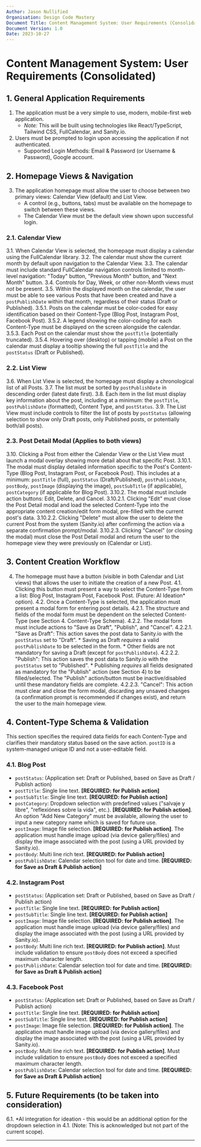```yaml
---
Author: Jason Nullified
Organisation: Design Code Mastery
Document Title: Content Management System: User Requirements (Consolidated)
Document Version: 1.0
Date: 2023-10-27
---
```


# Content Management System: User Requirements (Consolidated)

## 1. General Application Requirements

1.  The application must be a very simple to use, modern, mobile-first web application.
    *   *Note:* This will be built using technologies like React/TypeScript, Tailwind CSS, FullCalendar, and Sanity.io.
2.  Users must be prompted to login upon accessing the application if not authenticated.
    *   Supported Login Methods: Email & Password (or Username & Password), Google account.

## 2. Homepage Views & Navigation

3.  The application homepage must allow the user to choose between two primary views: Calendar View (default) and List View.
    *   A control (e.g., buttons, tabs) must be available on the homepage to switch between these views.
    *   The Calendar View must be the default view shown upon successful login.

### 2.1. Calendar View

3.1. When Calendar View is selected, the homepage must display a calendar using the FullCalendar library.
3.2. The calendar must show the current month by default upon navigation to the Calendar View.
3.3. The calendar must include standard FullCalendar navigation controls limited to month-level navigation: "Today" button, "Previous Month" button, and "Next Month" button.
3.4. Controls for Day, Week, or other non-Month views must *not* be present.
3.5. Within the displayed month on the calendar, the user must be able to see various Posts that have been created and have a `postPublishDate` within that month, regardless of their status (Draft or Published).
    3.5.1. Posts on the calendar must be color-coded for easy identification based on their Content-Type (Blog Post, Instagram Post, Facebook Post).
    3.5.2. A legend showing the color-coding for each Content-Type must be displayed on the screen alongside the calendar.
    3.5.3. Each Post on the calendar must show the `postTitle` (potentially truncated).
    3.5.4. Hovering over (desktop) or tapping (mobile) a Post on the calendar must display a tooltip showing the full `postTitle` and the `postStatus` (Draft or Published).

### 2.2. List View

3.6. When List View is selected, the homepage must display a chronological list of all Posts.
3.7. The list must be sorted by `postPublishDate` in descending order (latest date first).
3.8. Each item in the list must display key information about the post, including at a minimum: the `postTitle`, `postPublishDate` (formatted), Content Type, and `postStatus`.
3.9. The List View must include controls to filter the list of posts by `postStatus` (allowing selection to show only Draft posts, only Published posts, or potentially both/all posts).

### 2.3. Post Detail Modal (Applies to both views)

3.10. Clicking a Post from either the Calendar View or the List View must launch a modal overlay showing more detail about that specific Post.
    3.10.1. The modal must display detailed information specific to the Post's Content-Type (Blog Post, Instagram Post, or Facebook Post). This includes at a minimum: `postTitle` (full), `postStatus` (Draft/Published), `postPublishDate`, `postBody`, `postImage` (displaying the image), `postSubTitle` (if applicable), `postCategory` (if applicable for Blog Post).
    3.10.2. The modal must include action buttons: Edit, Delete, and Cancel.
        3.10.2.1. Clicking "Edit" must close the Post Detail modal and load the selected Content-Type into the appropriate content creation/edit form modal, pre-filled with the current post's data.
        3.10.2.2. Clicking "Delete" must allow the user to delete the current Post from the system (Sanity.io) after confirming the action via a separate confirmation prompt/modal.
        3.10.2.3. Clicking "Cancel" (or closing the modal) must close the Post Detail modal and return the user to the homepage view they were previously on (Calendar or List).

## 3. Content Creation Workflow

4.  The homepage must have a button (visible in both Calendar and List views) that allows the user to initiate the creation of a new Post.
    4.1. Clicking this button must present a way to select the Content-Type from a list: Blog Post, Instagram Post, Facebook Post. (Future: AI Ideation* option).
    4.2. Once a Content-Type is selected, the application must present a modal form for entering post details.
        4.2.1. The structure and fields of the modal form must be dependent on the selected Content-Type (see Section 4. Content-Type Schema).
        4.2.2. The modal form must include actions to "Save as Draft", "Publish", and "Cancel".
            4.2.2.1. "Save as Draft": This action saves the post data to Sanity.io with the `postStatus` set to "Draft".
                *   Saving as Draft *requires* a valid `postPublishDate` to be selected in the form.
                *   Other fields are not mandatory for saving a Draft (except for `postPublishDate`).
            4.2.2.2. "Publish": This action saves the post data to Sanity.io with the `postStatus` set to "Published".
                *   Publishing *requires* all fields designated as mandatory for the "Publish" action (see Section 4) to be filled/selected. The "Publish" action/button must be inactive/disabled until these mandatory fields are complete.
            4.2.2.3. "Cancel": This action must clear and close the form modal, discarding any unsaved changes (a confirmation prompt is recommended if changes exist), and return the user to the main homepage view.

## 4. Content-Type Schema & Validation

This section specifies the required data fields for each Content-Type and clarifies their mandatory status based on the save action. `postID` is a system-managed unique ID and not a user-editable field.

### 4.1. Blog Post

*   `postStatus`: (Application set: Draft or Published, based on Save as Draft / Publish action)
*   `postTitle`: Single line text. **[REQUIRED: for Publish action]**
*   `postSubTitle`: Single line text. **[REQUIRED: for Publish action]**
*   `postCategory`: Dropdown selection with predefined values ("salvaje y libre", "reflexiónes sobre la vida", etc.). **[REQUIRED: for Publish action]**. An option "Add New Category" must be available, allowing the user to input a new category name which is saved for future use.
*   `postImage`: Image file selection. **[REQUIRED: for Publish action]**. The application must handle image upload (via device gallery/files) and display the image associated with the post (using a URL provided by Sanity.io).
*   `postBody`: Multi line rich text. **[REQUIRED: for Publish action]**
*   `postPublishDate`: Calendar selection tool for date and time. **[REQUIRED: for Save as Draft & Publish action]**

### 4.2. Instagram Post

*   `postStatus`: (Application set: Draft or Published, based on Save as Draft / Publish action)
*   `postTitle`: Single line text. **[REQUIRED: for Publish action]**
*   `postSubTitle`: Single line text. **[REQUIRED: for Publish action]**
*   `postImage`: Image file selection. **[REQUIRED: for Publish action]**. The application must handle image upload (via device gallery/files) and display the image associated with the post (using a URL provided by Sanity.io).
*   `postBody`: Multi line rich text. **[REQUIRED: for Publish action]**. Must include validation to ensure `postBody` does not exceed a specified maximum character length.
*   `postPublishDate`: Calendar selection tool for date and time. **[REQUIRED: for Save as Draft & Publish action]**

### 4.3. Facebook Post

*   `postStatus`: (Application set: Draft or Published, based on Save as Draft / Publish action)
*   `postTitle`: Single line text. **[REQUIRED: for Publish action]**
*   `postSubTitle`: Single line text. **[REQUIRED: for Publish action]**
*   `postImage`: Image file selection. **[REQUIRED: for Publish action]**. The application must handle image upload (via device gallery/files) and display the image associated with the post (using a URL provided by Sanity.io).
*   `postBody`: Multi line rich text. **[REQUIRED: for Publish action]**. Must include validation to ensure `postBody` does not exceed a specified maximum character length.
*   `postPublishDate`: Calendar selection tool for date and time. **[REQUIRED: for Save as Draft & Publish action]**

## 5. Future Requirements (to be taken into consideration)

6.1. \*AI integration for ideation - this would be an additional option for the dropdown selection in 4.1. (Note: This is acknowledged but not part of the current scope).

---